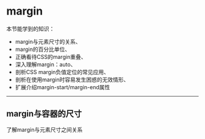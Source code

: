 # margin
本节能学到的知识：
- margin与元素尺寸的关系、
- margin的百分比单位、
- 正确看待CSS的margin重叠、
- 深入理解margin：auto、
- 剖析CSS margin负值定位的常见应用、
- 剖析在使用margin时容易发生困惑的无效情形、
- 扩展介绍margin-start/margin-end属性

--- 

## margin与容器的尺寸
了解margin与元素尺寸之间关系

